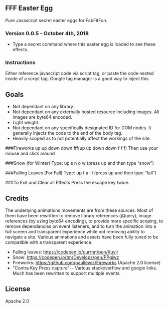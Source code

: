 ## FFF Easter Egg
Pure Javascript secret easter eggs for FabFitFun.

### Version 0.0.5 - October 4th, 2018
- Type a secret command where this easter egg is loaded to see these effects.

### Instructions
Either reference javascript code via script tag, or paste the code nested inside of a script tag. Google tag manager is a good way to inject this.

## Goals
- Not dependant on any library.
- Not dependant on any externally hosted resource including images. All images are byte64 encoded.
- Light weight. 
- Not dependant on any specifically designated ID for DOM nodes. It generally injects the code to the end of the body tag. 
- Heavily scoped as to not potentially affect the workings of the site.



###Fireworks
up up down down fff(up up down down f f f)
Then use your mouse and click around

###Snow (for Winter)
Type: up s n o w (press up and then type “snow”)

###Falling Leaves (For Fall)
Type: up f a l l (press up and then type “fall”)

###To Exit and Clear all Effects
Press the escape key twice.



## Credits
The underlying animations movements are from these sources. Most of them have been rewritten to remove library references (jQuery), image references (by using byte64 encoding), to provide more specific scoping, to remove dependancies on event listeners, and to turn the animation into a full screen and transparent experience while not removing ability to navigate a site. Various animations and assets have been fully tuned to be compatible with a transparent experience.

- Falling leaves: https://codepen.io/uurrnn/pen/Kuylr
- Snow: https://codepen.io/tmrDevelops/pen/PPgjwz
- Fireworks: https://github.com/paullewis/Fireworks (Apache 2.0 license)
- "Contra Key Press capture"-- Various stackoverflow and google links. Much has been rewritten to support multiple events.

## License
Apache 2.0


